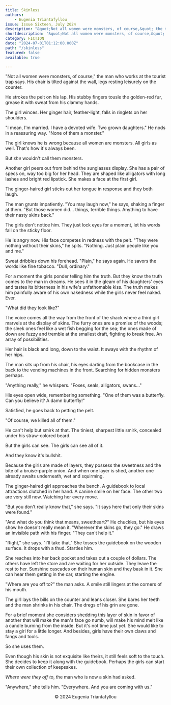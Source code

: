 ```yaml
---
title: Skinless
authors:
    - Eugenia Triantafyllou
issue: Issue Sixteen, July 2024
description: "&quot;Not all women were monsters, of course,&quot; the man who works at the tourist trap says. His chair is tilted against the wall, legs resting leisurely on the counter. <p>He strokes the pelt on his lap. His stubby fingers tousle the golden-red fur, grease it with sweat from his clammy hands.</p> <p>The girl winces. Her ginger hair, feather-light, falls in ringlets on her shoulders.</p> <p>&quot;I mean, I'm married. I have a devoted wife. Two grown daughters.&quot; He nods in a reassuring way. &quot;None of them a monster.&quot;</p> <p>The girl knows he is wrong because all women are monsters. All girls as well. That's how it's always been.</p> <p>But <em>she</em> wouldn't call them monsters.</p>" 
shortdescription: "&quot;Not all women were monsters, of course,&quot; the man who works at the tourist trap says. His chair is tilted against the wall, legs resting leisurely on the counter. <p>He strokes the pelt on his lap. His stubby fingers tousle the golden-red fur, grease it with sweat from his clammy hands.</p> <p>The girl winces. Her ginger hair, feather-light, falls in ringlets on her shoulders.</p>"
category: FICTION
date: "2024-07-01T01:12:00.000Z"
path: "/skinless"
featured: false
available: true

---
```


"Not all women were monsters, of course," the man who works at the
tourist trap says. His chair is tilted against the wall, legs resting
leisurely on the counter.

He strokes the pelt on his lap. His stubby fingers tousle the golden-red
fur, grease it with sweat from his clammy hands.

The girl winces. Her ginger hair, feather-light, falls in ringlets on
her shoulders.

"I mean, I'm married. I have a devoted wife. Two grown daughters." He
nods in a reassuring way. "None of them a monster."

The girl knows he is wrong because all women are monsters. All girls as
well. That's how it's always been.

But *she* wouldn't call them monsters.

Another girl peers out from behind the sunglasses display. She has a
pair of specs on, way too big for her head. They are shaped like
alligators with long lashes and bright red lipstick. She makes a face at
the first girl.

The ginger-haired girl sticks out her tongue in response and they both
laugh.

The man grunts impatiently. "You may laugh now," he says, shaking a
finger at them. "But those women did\... things, terrible things.
Anything to have their nasty skins back."

The girls don't notice him. They just lock eyes for a moment, let his
words fall on the sticky floor.

He is angry now. His face competes in redness with the pelt. "They were
nothing without their skins," he spits. "Nothing. Just plain people like
you and me."

Sweat dribbles down his forehead. "Plain," he says again. He savors the
words like fine tobacco. "Dull, ordinary."

For a moment the girls ponder telling him the truth. But they know the
truth comes to the man in dreams. He sees it in the gleam of his
daughters' eyes and tastes its bitterness in his wife's unfathomable
kiss. The truth makes him painfully aware of his own nakedness while the
girls never feel naked. Ever.

"What did they look like?"

The voice comes all the way from the front of the shack where a third
girl marvels at the display of skins. The furry ones are a promise of
the woods; the sleek ones feel like a wet fish begging for the sea; the
ones made of down are fuzzy and tremble at the smallest draft, fighting
to break free. An array of possibilities.

Her hair is black and long, down to the waist. It sways with the rhythm
of her hips.

The man sits up from his chair, his eyes darting from the bookcase in
the back to the vending machines in the front. Searching for hidden
monsters perhaps.

"Anything really," he whispers. "Foxes, seals, alligators, swans\..."

His eyes open wide, remembering something. "One of them was a butterfly.
Can you believe it? A damn butterfly!"

Satisfied, he goes back to petting the pelt.

"Of course, we killed all of them."

He can't help but smirk at that. The tiniest, sharpest little smirk,
concealed under his straw-colored beard.

But the girls can see. The girls can see all of it.

And they know it's bullshit.

Because the girls are made of layers, they possess the sweetness and the
bite of a bruise-purple onion. And when one layer is shed, another one
already awaits underneath, wet and squirming.

The ginger-haired girl approaches the bench. A guidebook to local
attractions clutched in her hand. A canine smile on her face. The other
two are very still now. Watching her every move.

"But you don't really know that," she says. "It says here that only
their skins were found."

"And what do you think that means, sweetheart?" He chuckles, but his
eyes show he doesn't really mean it. "Wherever the skins go, they go."
He draws an invisible path with his finger. "They can't help it."

"Right," she says. "I'll take that." She tosses the guidebook on the
wooden surface. It drops with a thud. Startles him.

She reaches into her back pocket and takes out a couple of dollars. The
others have left the store and are waiting for her outside. They leave
the rest to her. Sunshine cascades on their human skin and they bask in
it. She can hear them getting in the car, starting the engine.

"Where are you off to?" the man asks. A smile still lingers at the
corners of his mouth.

The girl lays the bills on the counter and leans closer. She bares her
teeth and the man shrinks in his chair. The dregs of his grin are gone.

For a brief moment she considers shedding this layer of skin in favor of
another that will make the man's face go numb, will make his mind melt
like a candle burning from the inside. But it's not time just yet. She
would like to stay a girl for a little longer. And besides, girls have
their own claws and fangs and tools.

So she uses them.

Even though his skin is not exquisite like theirs, it still feels soft
to the touch. She decides to keep it along with the guidebook. Perhaps
the girls can start their own collection of keepsakes.

*Where were they off to*, the man who is now a skin had asked.

"Anywhere," she tells him. "Everywhere. And you are coming with us."


<p style="text-align: center;">© 2024 Eugenia Triantafyllou</p>


